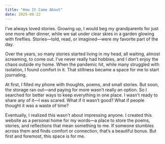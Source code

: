 ```yaml
---
title: "How It Came About"
date: 2025-08-22
---
```


I’ve always loved stories. Growing up, I would beg my grandparents for just one more after dinner, while we sat under clear skies in a garden glowing with fireflies. Stories—told, read, or imagined—were my favorite part of the day.

Over the years, so many stories started living in my head, all waiting, almost screaming, to come out. I’ve never really had hobbies, and I don’t enjoy the chaos outside my home. When the pandemic hit, while many struggled with isolation, I found comfort in it. That stillness became a space for me to start journaling.

At first, I filled my phone with thoughts, poems, and small stories. But soon, the storage ran out—and paying for more wasn’t really an option. So I searched for better ways to keep everything in one place. I wasn’t ready to share any of it—I was scared. What if it wasn’t good? What if people thought it was a waste of time?

Eventually, I realized this wasn't about impressing anyone. I created this website as a personal home for my words—a place to store the poems, stories, and reflections that mean something to me. If someone stumbles across them and finds comfort or connection, that’s a beautiful bonus. But first and foremost, this space is for me.
